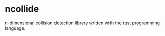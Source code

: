 ncollide
========

n-dimensional collision detection library written with the rust programming language.
